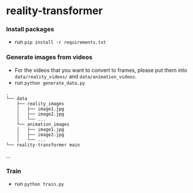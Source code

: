 # reality-transformer


### Install packages
- run `pip install -r requirements.txt`


### Generate images from videos
- For the videos that you want to convert to frames, please put them into `data/reality_videos/` and `data/animation_videos`.
- run `python generate_data.py`

````
.
└── data
    ├── reality_images
    │   ├── image1.jpg
    │   ├── image2.jpg
    │   └── ...
    └── animation_images
    │   ├── image1.jpg
    │   ├── image2.jpg
    │   └── ...
└── reality-transformer main
````
...



### Train
- run `python train.py`
